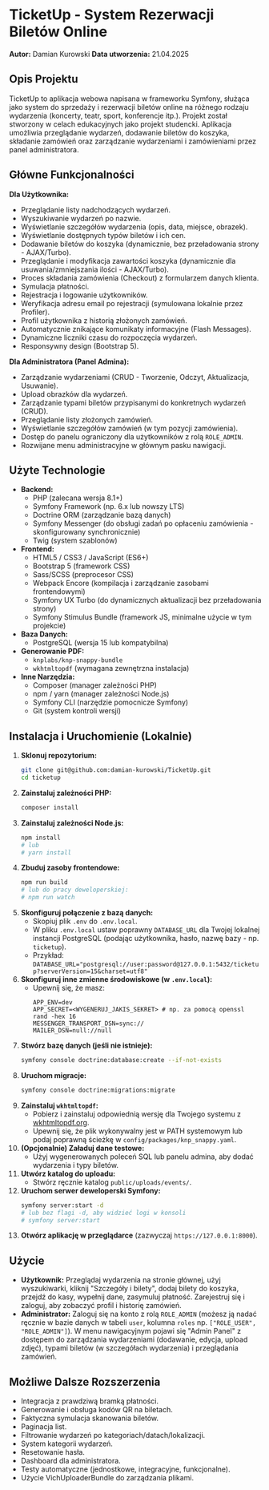 # TicketUp - System Rezerwacji Biletów Online

**Autor:** Damian Kurowski
**Data utworzenia:** 21.04.2025

## Opis Projektu

TicketUp to aplikacja webowa napisana w frameworku Symfony, służąca jako system do sprzedaży i rezerwacji biletów online na różnego rodzaju wydarzenia (koncerty, teatr, sport, konferencje itp.). Projekt został stworzony w celach edukacyjnych jako projekt studencki. Aplikacja umożliwia przeglądanie wydarzeń, dodawanie biletów do koszyka, składanie zamówień oraz zarządzanie wydarzeniami i zamówieniami przez panel administratora.

## Główne Funkcjonalności

**Dla Użytkownika:**

* Przeglądanie listy nadchodzących wydarzeń.
* Wyszukiwanie wydarzeń po nazwie.
* Wyświetlanie szczegółów wydarzenia (opis, data, miejsce, obrazek).
* Wyświetlanie dostępnych typów biletów i ich cen.
* Dodawanie biletów do koszyka (dynamicznie, bez przeładowania strony - AJAX/Turbo).
* Przeglądanie i modyfikacja zawartości koszyka (dynamicznie dla usuwania/zmniejszania ilości - AJAX/Turbo).
* Proces składania zamówienia (Checkout) z formularzem danych klienta.
* Symulacja płatności.
* Rejestracja i logowanie użytkowników.
* Weryfikacja adresu email po rejestracji (symulowana lokalnie przez Profiler).
* Profil użytkownika z historią złożonych zamówień.
* Automatycznie znikające komunikaty informacyjne (Flash Messages).
* Dynamiczne liczniki czasu do rozpoczęcia wydarzeń.
* Responsywny design (Bootstrap 5).

**Dla Administratora (Panel Admina):**

* Zarządzanie wydarzeniami (CRUD - Tworzenie, Odczyt, Aktualizacja, Usuwanie).
* Upload obrazków dla wydarzeń.
* Zarządzanie typami biletów przypisanymi do konkretnych wydarzeń (CRUD).
* Przeglądanie listy złożonych zamówień.
* Wyświetlanie szczegółów zamówień (w tym pozycji zamówienia).
* Dostęp do panelu ograniczony dla użytkowników z rolą `ROLE_ADMIN`.
* Rozwijane menu administracyjne w głównym pasku nawigacji.

## Użyte Technologie

* **Backend:**
    * PHP (zalecana wersja 8.1+)
    * Symfony Framework (np. 6.x lub nowszy LTS)
    * Doctrine ORM (zarządzanie bazą danych)
    * Symfony Messenger (do obsługi zadań po opłaceniu zamówienia - skonfigurowany synchronicznie)
    * Twig (system szablonów)
* **Frontend:**
    * HTML5 / CSS3 / JavaScript (ES6+)
    * Bootstrap 5 (framework CSS)
    * Sass/SCSS (preprocesor CSS)
    * Webpack Encore (kompilacja i zarządzanie zasobami frontendowymi)
    * Symfony UX Turbo (do dynamicznych aktualizacji bez przeładowania strony)
    * Symfony Stimulus Bundle (framework JS, minimalne użycie w tym projekcie)
* **Baza Danych:**
    * PostgreSQL (wersja 15 lub kompatybilna)
* **Generowanie PDF:**
    * `knplabs/knp-snappy-bundle`
    * `wkhtmltopdf` (wymagana zewnętrzna instalacja)
* **Inne Narzędzia:**
    * Composer (manager zależności PHP)
    * npm / yarn (manager zależności Node.js)
    * Symfony CLI (narzędzie pomocnicze Symfony)
    * Git (system kontroli wersji)

## Instalacja i Uruchomienie (Lokalnie)

1.  **Sklonuj repozytorium:**
    ```bash
    git clone git@github.com:damian-kurowski/TicketUp.git
    cd ticketup
    ```
2.  **Zainstaluj zależności PHP:**
    ```bash
    composer install
    ```
3.  **Zainstaluj zależności Node.js:**
    ```bash
    npm install
    # lub
    # yarn install
    ```
4.  **Zbuduj zasoby frontendowe:**
    ```bash
    npm run build
    # lub do pracy deweloperskiej:
    # npm run watch
    ```
5.  **Skonfiguruj połączenie z bazą danych:**
    * Skopiuj plik `.env` do `.env.local`.
    * W pliku `.env.local` ustaw poprawny `DATABASE_URL` dla Twojej lokalnej instancji PostgreSQL (podając użytkownika, hasło, nazwę bazy - np. `ticketup`).
    * Przykład: `DATABASE_URL="postgresql://user:password@127.0.0.1:5432/ticketup?serverVersion=15&charset=utf8"`
6.  **Skonfiguruj inne zmienne środowiskowe (w `.env.local`):**
    * Upewnij się, że masz:
        ```dotenv
        APP_ENV=dev
        APP_SECRET=<WYGENERUJ_JAKIS_SEKRET> # np. za pomocą openssl rand -hex 16
        MESSENGER_TRANSPORT_DSN=sync://
        MAILER_DSN=null://null
        ```
7.  **Stwórz bazę danych (jeśli nie istnieje):**
    ```bash
    symfony console doctrine:database:create --if-not-exists
    ```
8.  **Uruchom migracje:**
    ```bash
    symfony console doctrine:migrations:migrate
    ```
9.  **Zainstaluj `wkhtmltopdf`:**
    * Pobierz i zainstaluj odpowiednią wersję dla Twojego systemu z [wkhtmltopdf.org](https://wkhtmltopdf.org/downloads.html).
    * Upewnij się, że plik wykonywalny jest w PATH systemowym lub podaj poprawną ścieżkę w `config/packages/knp_snappy.yaml`.
10. **(Opcjonalnie) Załaduj dane testowe:**
    * Użyj wygenerowanych poleceń SQL lub panelu admina, aby dodać wydarzenia i typy biletów.
11. **Utwórz katalog do uploadu:**
    * Stwórz ręcznie katalog `public/uploads/events/`.
12. **Uruchom serwer deweloperski Symfony:**
    ```bash
    symfony server:start -d
    # lub bez flagi -d, aby widzieć logi w konsoli
    # symfony server:start
    ```
13. **Otwórz aplikację w przeglądarce** (zazwyczaj `https://127.0.0.1:8000`).

## Użycie

* **Użytkownik:** Przeglądaj wydarzenia na stronie głównej, użyj wyszukiwarki, kliknij "Szczegóły i bilety", dodaj bilety do koszyka, przejdź do kasy, wypełnij dane, zasymuluj płatność. Zarejestruj się i zaloguj, aby zobaczyć profil i historię zamówień.
* **Administrator:** Zaloguj się na konto z rolą `ROLE_ADMIN` (możesz ją nadać ręcznie w bazie danych w tabeli `user`, kolumna `roles` np. `["ROLE_USER", "ROLE_ADMIN"]`). W menu nawigacyjnym pojawi się "Admin Panel" z dostępem do zarządzania wydarzeniami (dodawanie, edycja, upload zdjęć), typami biletów (w szczegółach wydarzenia) i przeglądania zamówień.

## Możliwe Dalsze Rozszerzenia

* Integracja z prawdziwą bramką płatności.
* Generowanie i obsługa kodów QR na biletach.
* Faktyczna symulacja skanowania biletów.
* Paginacja list.
* Filtrowanie wydarzeń po kategoriach/datach/lokalizacji.
* System kategorii wydarzeń.
* Resetowanie hasła.
* Dashboard dla administratora.
* Testy automatyczne (jednostkowe, integracyjne, funkcjonalne).
* Użycie VichUploaderBundle do zarządzania plikami.